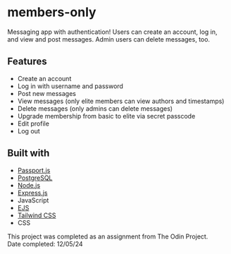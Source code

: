 # members-only

Messaging app with authentication! Users can create an account, log in, and view and post messages. Admin users can delete messages, too.

## Features

- Create an account
- Log in with username and password
- Post new messages
- View messages (only elite members can view authors and timestamps)
- Delete messages (only admins can delete messages)
- Upgrade membership from basic to elite via secret passcode
- Edit profile
- Log out

## Built with

- [Passport.js](https://www.passportjs.org/)
- [PostgreSQL](https://www.postgresql.org/)
- [Node.js](https://nodejs.org/en)
- [Express.js](https://expressjs.com/)
- JavaScript
- [EJS](https://ejs.co/)
- [Tailwind CSS](https://tailwindcss.com/)
- CSS

This project was completed as an assignment from The Odin Project.  
Date completed: 12/05/24
